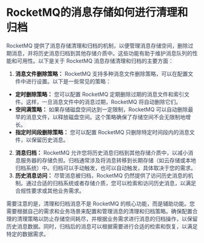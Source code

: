 # RocketMQ的消息存储如何进行清理和归档

<font style="color:rgb(55, 65, 81);background-color:rgb(247, 247, 248);">RocketMQ 提供了消息存储清理和归档的机制，以便管理消息存储空间，删除过期消息，并将历史消息归档到其他存储介质中。这些功能有助于维护消息队列的性能和可用性。以下是关于 RocketMQ 消息存储清理和归档的主要方面：</font>

1. **<font style="background-color:rgb(247, 247, 248);">消息文件删除策略：</font>**<font style="color:rgb(55, 65, 81);background-color:rgb(247, 247, 248);"> RocketMQ 支持多种消息文件删除策略，可以在配置文件中进行设置。以下是一些常见的策略：</font>

+ **<font style="background-color:rgb(247, 247, 248);">定时删除策略：</font>**<font style="color:rgb(55, 65, 81);background-color:rgb(247, 247, 248);"> 您可以配置 RocketMQ 定期删除过期的消息文件和索引文件。这样，一旦消息文件中的消息过期，RocketMQ 将自动删除它们。</font>
+ **<font style="background-color:rgb(247, 247, 248);">空间满策略：</font>**<font style="color:rgb(55, 65, 81);background-color:rgb(247, 247, 248);"> 如果存储磁盘空间达到一定限制，RocketMQ 可以自动删除最早的消息文件，以释放磁盘空间。这个策略确保了存储空间不会无限制地增长。</font>
+ **<font style="background-color:rgb(247, 247, 248);">指定时间段删除策略：</font>**<font style="color:rgb(55, 65, 81);background-color:rgb(247, 247, 248);"> 您可以配置 RocketMQ 只删除特定时间段内的消息文件，以保留历史消息。</font>

2. **<font style="background-color:rgb(247, 247, 248);">消息归档：</font>**<font style="color:rgb(55, 65, 81);background-color:rgb(247, 247, 248);"> RocketMQ 允许您将历史消息归档到其他存储介质中，以减小消息服务器的存储负担。归档通常涉及将消息转移到长期存储（如云存储或本地归档系统）中。归档可以手动触发，也可以自动触发，具体取决于您的需求。</font>
3. **<font style="background-color:rgb(247, 247, 248);">历史消息访问：</font>**<font style="color:rgb(55, 65, 81);background-color:rgb(247, 247, 248);"> 尽管消息被归档，RocketMQ 仍然提供了访问历史消息的机制。通过合适的归档系统或者存储介质，您可以检索和访问历史消息，以满足合规性要求或其他业务需求。</font>

<font style="color:rgb(55, 65, 81);background-color:rgb(247, 247, 248);">需要注意的是，清理和归档消息不是 RocketMQ 的核心功能，而是辅助功能。您需要根据自己的需求和业务场景来配置和管理消息的清理和归档策略。确保配置合理的清理策略以防止存储空间耗尽，并根据业务需求进行消息的归档操作，以保留历史消息数据。同时，归档后的消息可以根据需要进行合适的检索和恢复，以满足特定的数据需求。</font>
